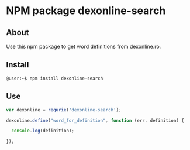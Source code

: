 NPM package dexonline-search
================================
## About ##

Use this npm package to get word definitions from dexonline.ro.

## Install ##

`@user:~$ npm install dexonline-search`

## Use ##

```js
var dexonline = requrie('dexonline-search');

dexonline.define("word_for_definition", function (err, definition) {

  console.log(definition);

});

```
